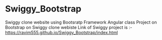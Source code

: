 # Swiggy_Bootstrap
Swiggy clone website using Bootsratp Framework
Angular class Project on Bootstrap on Swiggy clone webiste 
Link of Swiggy project is :- https://ravim555.github.io/Swiggy_Bootstrap/index.html
